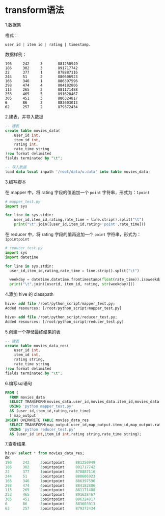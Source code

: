 # transform语法


1.数据集

格式：

	user id | item id | rating | timestamp. 

数据样例：

	196		242     3       881250949
	186     302     3       891717742
	22      377     1       878887116
	244     51      2       880606923
	166     346     1       886397596
	298     474     4       884182806
	115     265     2       881171488
	253     465     5       891628467
	305     451     3       886324817
	6       86      3       883603013
	62      257     2       879372434

2.建表，并导入数据

```sql
-- 建表
create table movies_data(
    user_id int,
    item_id int,
    rating int,
    rate_time string
)row format delimited
fields terminated by "\t";

-- 导入数据
load data local inpath '/root/data/u.data' into table movies_data;
```

3.编写脚本

在 mapper 中，将 rating 字段的值追加一个 `point` 字符串，形式为：`1point`

```python
# mapper_test.py
import sys

for line in sys.stdin:
    user_id,item_id,rating,rate_time = line.strip().split("\t")
    print("\t".join([user_id,item_id,rating+'point',rate_time]))
```

在 reducer 中，将 rating 字段的值再追加一个 `point` 字符串，形式为：`1pointpoint`

```python
# reducer_test.py
import sys
import datetime

for line in sys.stdin:
  user_id,item_id,rating,rate_time = line.strip().split("\t")

  weekday = datetime.datetime.fromtimestamp(float(rate_time)).isoweekday()
  print("\t".join([userid, item_id, rating, str(weekday)]))
```


4.添加 hive 的 classpath

```sql
hive> add file /root/python_script/mapper_test.py;
Added resources: [/root/python_script/mapper_test.py]

hive> add file /root/python_script/reducer_test.py;
Added resources: [/root/python_script/reducer_test.py]
```

5.创建一个存储最终结果的表

```sql
-- 建表
create table movies_data_res(
    user_id int,
    item_id int,
    rating string,
    rate_time string
)row format delimited
fields terminated by "\t";
```

6.编写sql语句

```sql
FROM (
  FROM movies_data
  SELECT TRANSFORM(movies_data.user_id,movies_data.item_id,movies_data.rating,movies_data.rate_time)
  USING 'python mapper_test.py'
  AS (user_id,item_id,rating,rate_time)
  ) map_output
INSERT OVERWRITE TABLE movies_data_res
  SELECT TRANSFORM(map_output.user_id,map_output.item_id,map_output.rating,map_output.rate_time)
  USING 'python reducer_test.py'
  AS (user_id int,item_id int,rating string,rate_time string);
```

7.查看结果

```sql
hive> select * from movies_data_res;
OK
196     242     3pointpoint     881250949
186     302     3pointpoint     891717742
22      377     1pointpoint     878887116
244     51      2pointpoint     880606923
166     346     1pointpoint     886397596
298     474     4pointpoint     884182806
115     265     2pointpoint     881171488
253     465     5pointpoint     891628467
305     451     3pointpoint     886324817
6       86      3pointpoint     883603013
62      257     2pointpoint     879372434
```